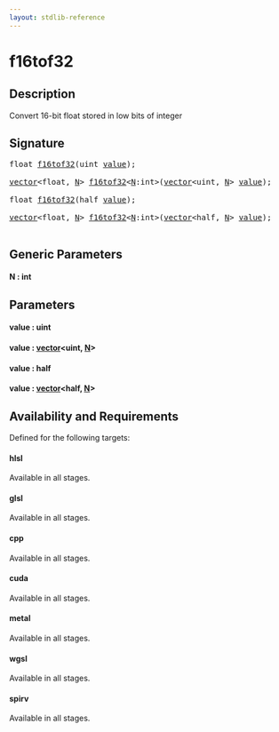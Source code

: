 ```yaml
---
layout: stdlib-reference
---
```


# f16tof32

## Description

Convert 16-bit float stored in low bits of integer




## Signature 

<pre>
<span class="code_keyword">float</span> <a href="f16tof32.html">f16tof32</a>(<span class="code_keyword">uint</span> <a href="f16tof32.html#decl-value" class="code_param">value</a>);

<a href="../types/vector/index.html" class="code_type">vector</a>&lt;<span class="code_keyword">float</span>, <a href="f16tof32.html#decl-N" class="code_var">N</a>&gt; <a href="f16tof32.html">f16tof32</a>&lt;<a href="f16tof32.html#decl-N" class="code_var">N</a>:<span class="code_keyword">int</span>&gt;(<a href="../types/vector/index.html" class="code_type">vector</a>&lt;<span class="code_keyword">uint</span>, <a href="f16tof32.html#decl-N" class="code_var">N</a>&gt; <a href="f16tof32.html#decl-value" class="code_param">value</a>);

<span class="code_keyword">float</span> <a href="f16tof32.html">f16tof32</a>(<span class="code_keyword">half</span> <a href="f16tof32.html#decl-value" class="code_param">value</a>);

<a href="../types/vector/index.html" class="code_type">vector</a>&lt;<span class="code_keyword">float</span>, <a href="f16tof32.html#decl-N" class="code_var">N</a>&gt; <a href="f16tof32.html">f16tof32</a>&lt;<a href="f16tof32.html#decl-N" class="code_var">N</a>:<span class="code_keyword">int</span>&gt;(<a href="../types/vector/index.html" class="code_type">vector</a>&lt;<span class="code_keyword">half</span>, <a href="f16tof32.html#decl-N" class="code_var">N</a>&gt; <a href="f16tof32.html#decl-value" class="code_param">value</a>);

</pre>

## Generic Parameters

####  <a id="decl-N"></a>N  : int

## Parameters

####  <a id="decl-value"></a>value  : uint
####  <a id="decl-value"></a>value  : [vector](../types/vector/index)\<uint, [N](../types/vector/index#decl-N)\>
####  <a id="decl-value"></a>value  : half
####  <a id="decl-value"></a>value  : [vector](../types/vector/index)\<half, [N](../types/vector/index#decl-N)\>

## Availability and Requirements

Defined for the following targets:

#### hlsl
Available in all stages.

#### glsl
Available in all stages.

#### cpp
Available in all stages.

#### cuda
Available in all stages.

#### metal
Available in all stages.

#### wgsl
Available in all stages.

#### spirv
Available in all stages.



